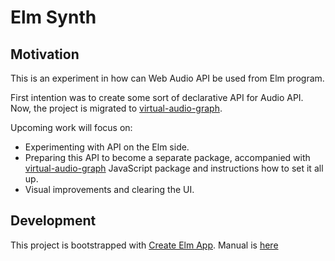 # Elm Synth

## Motivation

This is an experiment in how can Web Audio API be used from Elm program.

First intention was to create some sort of declarative API for Audio API. Now, the project is migrated to [virtual-audio-graph](https://github.com/benji6/virtual-audio-graph).

Upcoming work will focus on:
- Experimenting with API on the Elm side.
- Preparing this API to become a separate package, accompanied with [virtual-audio-graph](https://github.com/benji6/virtual-audio-graph) JavaScript package and instructions how to set it all up.
- Visual improvements and clearing the UI.

## Development

This project is bootstrapped with [Create Elm App](https://github.com/halfzebra/create-elm-app). Manual is [here](https://github.com/bardt/elm-synth/blob/master/ELM_APP_README.md)
